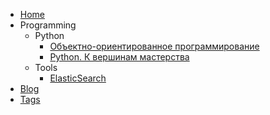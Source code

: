* [Home](index.md)
* Programming
    * Python
        * [Объектно-ориентированное программирование](coding/python/object_oriented_programming.md)
        * [Python. К вершинам мастерства](coding/python/fluent_python.md)
    * Tools
        * [ElasticSearch](coding/tools/elasticsearch.md)
* [Blog](blog/index.md)
* [Tags](tags.md)
